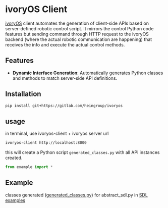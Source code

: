 # ivoryOS Client

[ivoryOS](https://gitlab.com/heingroup/ivoryos) client automates the generation of client-side APIs based on server-defined robotic control script. 
It mirrors the control Python code features but sending command through HTTP request to the ivoryOS backend (where the actual robotic communication are happening) that receives the info and execute the actual control methods.

## Features

- **Dynamic Interface Generation**: Automatically generates Python classes and methods to match server-side API definitions.

## Installation

```bash
pip install git+https://gitlab.com/heingroup/ivoryos
```

## usage
in terminal, use ivoryos-client + ivoryos server url
```bash
ivoryos-client http://localhost:8000
```
this will create a Python script `generated_classes.py` with all API instances created.

```Python
from example import *
```

## Example 
classes generated ([generated_classes.py](example/generated_classes.py)) for abstract_sdl.py in [SDL examples](https://gitlab.com/heingroup/ivoryos/-/tree/main/example/sdl_example)
